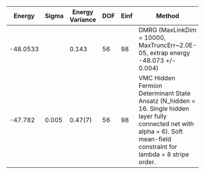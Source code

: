 | Energy   | Sigma | Energy Variance | DOF | Einf | Method                                                       | Reference |
|----------|-------|-----------------|-----|------|--------------------------------------------------------------|-----------|
| -48.0533 |       | 0.143           | 56  | 98   | DMRG (MaxLinkDim = 10000, MaxTruncErr~2.0E-05, extrap energy -48.073 +/- 0.004) | [code](https://github.com/varbench/methods/blob/main/programs/dmrg_itensors_hubbard/rectangular-4x16_64_PO_28_8.jl) |
| -47.782  | 0.005 | 0.47(7)         | 56  | 98   | VMC Hidden Fermion Determinant State Ansatz (N_hidden = 16. Single hidden layer fully connected net with alpha = 6). Soft mean-field constraint for lambda = 8 stripe order. | [paper](https://www.pnas.org/doi/full/10.1073/pnas.2122059119) |

